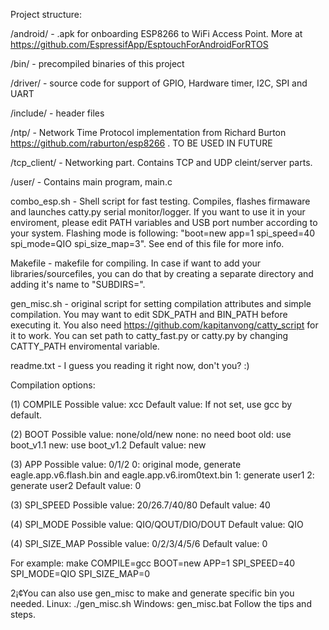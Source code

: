 Project structure:



/android/ - .apk for onboarding ESP8266 to WiFi Access Point. More at https://github.com/EspressifApp/EsptouchForAndroidForRTOS

/bin/ - precompiled binaries of this project

/driver/ - source code for support of GPIO, Hardware timer, I2C, SPI and UART

/include/ - header files

/ntp/ - Network Time Protocol implementation from Richard Burton https://github.com/raburton/esp8266 . TO BE USED IN FUTURE

/tcp_client/ - Networking part. Contains TCP and UDP cleint/server parts.

/user/ - Contains main program, main.c

combo_esp.sh - Shell script for fast testing. Compiles, flashes firmaware and launches catty.py serial monitor/logger. If you want to use it in your enviroment, please edit PATH variables and USB port number according to your system. Flashing mode is following: "boot=new app=1 spi_speed=40 spi_mode=QIO spi_size_map=3". See end of this file for more info.

Makefile - makefile for compiling. In case if want to add your libraries/sourcefiles, you can do that by creating a separate directory and adding it's name to "SUBDIRS=".

gen_misc.sh - original script for setting compilation attributes and simple compilation. You may want to edit SDK_PATH and BIN_PATH before executing it. You also need  https://github.com/kapitanvong/catty_script for it to work. You can set path to catty_fast.py or catty.py by changing CATTY_PATH enviromental variable.

readme.txt - I guess you reading it right now, don't you? :)





Compilation options:

(1) COMPILE
    Possible value: xcc
    Default value:
    If not set, use gcc by default.

(2) BOOT
    Possible value: none/old/new
      none: no need boot
      old: use boot_v1.1
      new: use boot_v1.2
    Default value: new

(3) APP
    Possible value: 0/1/2
      0: original mode, generate eagle.app.v6.flash.bin and eagle.app.v6.irom0text.bin
      1: generate user1
      2: generate user2
    Default value: 0

(3) SPI_SPEED
    Possible value: 20/26.7/40/80
    Default value: 40

(4) SPI_MODE
    Possible value: QIO/QOUT/DIO/DOUT
    Default value: QIO

(4) SPI_SIZE_MAP
    Possible value: 0/2/3/4/5/6
    Default value: 0

For example:
    make COMPILE=gcc BOOT=new APP=1 SPI_SPEED=40 SPI_MODE=QIO SPI_SIZE_MAP=0

2¡¢You can also use gen_misc to make and generate specific bin you needed.
    Linux: ./gen_misc.sh
    Windows: gen_misc.bat
    Follow the tips and steps.
